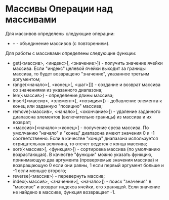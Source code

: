 Массивы
Операции над массивами
======================

Для массивов определены следующие операции:

* `+` - объединение массивов (с повторением).

Для работы с массивами определены следующие функции:

* get(<массив>, <индекс>[, <значение>]) - получить значение ячейки массива. Если "индекс" целевой ячейки выходит за границы массива, то будет возвращено "значение", указанное третьим аргументом;
* range(<начало>[, <конец>[, <шаг>]]) - создание и возврат массива со значениями из указанного диапазона;
* len(<массив>) - определение длины массива;
* insert(<массив>, <элемент>[, <позиция>]) - добавление элемента к конец или заданную "позицию" массива;
* remove(<массив>, <начало>[, <окончание>]) - удаление заданного диапазона элементов (включительно границы) из массива и их возврат;
* <массив>[<начало>:<конец>] - получение среза массива. По умолчанию "начало" и "конец" диапазона имеют значения 0 и -1 соответственно. Если в качестве "конца" диапазона используется отрицательная величина, то отсчет ведется с конца массива;
* sort(<массив>[, <функция>]) - сортировка массива (по умолчанию возрастающая). В качестве "функции" можно указать функцию, принимающую два аргумента (проверяемые значения массива) и возвращающую 0 если они равны, 1 если первый аргумент больше и -1 если меньше второго;
* reverse(<массив>) - перевернуть массив;
* index(<массив>, <значение>[, <начало>]) - поиск "значения" в "массиве" и возврат индекса ячейки, его хранящей. Если значение не найдено в массиве, функция возвращает -1.
